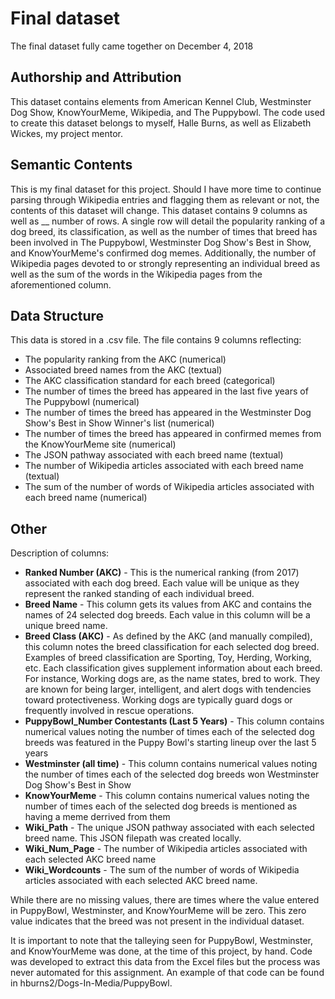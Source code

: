 # Final dataset

The final dataset fully came together on December 4, 2018

## Authorship and Attribution
This dataset contains elements from American Kennel Club, Westminster Dog Show, KnowYourMeme, Wikipedia, and The Puppybowl. The code used to create this dataset belongs to myself, Halle Burns, as well as Elizabeth Wickes, my project mentor.

## Semantic Contents
This is my final dataset for this project. Should I have more time to continue parsing through Wikipedia entries and flagging them as relevant or not, the contents of this dataset will change. This dataset contains 9 columns as well as __ number of rows. A single row will detail the popularity ranking of a dog breed, its classification, as well as the number of times that breed has been involved in The Puppybowl, Westminster Dog Show's Best in Show, and KnowYourMeme's confirmed dog memes. Additionally, the number of Wikipedia pages devoted to or strongly representing an individual breed as well as the sum of the words in the Wikipedia pages from the aforementioned column.

## Data Structure
This data is stored in a .csv file. The file contains 9 columns reflecting:
* The popularity ranking from the AKC (numerical)
* Associated breed names from the AKC (textual)
* The AKC classification standard for each breed (categorical)
* The number of times the breed has appeared in the last five years of The Puppybowl (numerical)
* The number of times the breed has appeared in the Westminster Dog Show's Best in Show Winner's list (numerical)
* The number of times the breed has appeared in confirmed memes from the KnowYourMeme site (numerical)
* The JSON pathway associated with each breed name (textual)
* The number of Wikipedia articles associated with each breed name (textual)
* The sum of the number of words of Wikipedia articles associated with each breed name (numerical)

## Other
Description of columns:
* **Ranked Number (AKC)** - This is the numerical ranking (from 2017) associated with each dog breed. Each value will be unique as they represent the ranked standing of each individual breed.
* **Breed Name** - This column gets its values from AKC and contains the names of 24 selected dog breeds. Each value in this column will be a unique breed name.
* **Breed Class (AKC)** - As defined by the AKC (and manually compiled), this column notes the breed classification for each selected dog breed. Examples of breed classification are Sporting, Toy, Herding, Working, etc. Each classification gives supplement information about each breed. For instance, Working dogs are, as the name states, bred to work. They are known for being larger, intelligent, and alert dogs with tendencies toward protectiveness. Working dogs are typically guard dogs or frequently involved in rescue operations.
* **PuppyBowl_Number Contestants (Last 5 Years)** - This column contains numerical values noting the number of times each of the selected dog breeds was featured in the Puppy Bowl's starting lineup over the last 5 years
* **Westminster (all time)** - This column contains numerical values noting the number of times each of the selected dog breeds won Westminster Dog Show's Best in Show
* **KnowYourMeme** - This column contains numerical values noting the number of times each of the selected dog breeds is mentioned as having a meme derrived from them
* **Wiki_Path** - The unique JSON pathway associated with each selected breed name. This JSON filepath was created locally.
* **Wiki_Num_Page** - The number of Wikipedia articles associated with each selected AKC breed name
* **Wiki_Wordcounts** - The sum of the number of words of Wikipedia articles associated with each selected AKC breed name.

While there are no missing values, there are times where the value entered in PuppyBowl, Westminster, and KnowYourMeme will be zero. This zero value indicates that the breed was not present in the individual dataset.

It is important to note that the talleying seen for PuppyBowl, Westminster, and KnowYourMeme was done, at the time of this project, by hand. Code was developed to extract this data from the Excel files but the process was never automated for this assignment. An example of that code can be found in hburns2/Dogs-In-Media/PuppyBowl.
